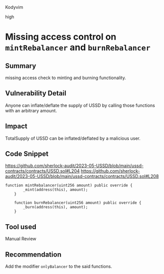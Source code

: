 Kodyvim

high

# Missing access control on `mintRebalancer` and `burnRebalancer`

## Summary
missing access check to minting and burning functionality.
## Vulnerability Detail
Anyone can inflate/deflate the supply of USSD by calling those functions with an arbitrary amount.
## Impact
TotalSupply of USSD can be inflated/deflated by a malicious user.
## Code Snippet
https://github.com/sherlock-audit/2023-05-USSD/blob/main/ussd-contracts/contracts/USSD.sol#L204
https://github.com/sherlock-audit/2023-05-USSD/blob/main/ussd-contracts/contracts/USSD.sol#L208
```solidity
function mintRebalancer(uint256 amount) public override {
        _mint(address(this), amount);
    }

    function burnRebalancer(uint256 amount) public override {
        _burn(address(this), amount);
    }
```
## Tool used
Manual Review

## Recommendation
Add the modifier `onlyBalancer` to the said functions.